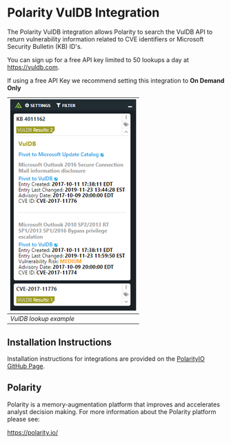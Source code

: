 # Polarity VulDB Integration

The Polarity VulDB integration allows Polarity to search the VulDB API to return vulnerability information related to CVE identifiers or Microsoft Security Bulletin (KB) ID's.

You can sign up for a free API key limited to 50 lookups a day at https://vuldb.com.

If using a free API Key we recommend setting this integration to **On Demand Only**

| ![image](assets/overlay.png) |
|---|
|*VulDB lookup example* |

## Installation Instructions

Installation instructions for integrations are provided on the [PolarityIO GitHub Page](https://polarityio.github.io/).

## Polarity

Polarity is a memory-augmentation platform that improves and accelerates analyst decision making.  For more information about the Polarity platform please see:

https://polarity.io/
